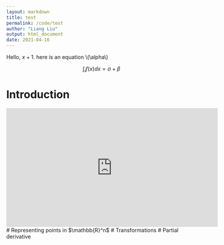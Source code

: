 ```yaml
---
layout: markdown
title: test
permalink: /code/test
author: "Liang Liu"
output: html_document
date: 2021-04-16
---
```


Hello, $x+1$. here is an equation \\(\alpha\\)

$$\int_i f(x)dx = \sigma+\beta$$

# Introduction
<iframe width="560" height="315" src="https://www.youtube.com/embed/TrcCbdWwCBc" title="YouTube video player" frameborder="0" allow="accelerometer; autoplay; clipboard-write; encrypted-media; gyroscope; picture-in-picture" allowfullscreen></iframe>
# Representing points in $\mathbb{R}^n$
# Transformations
# Partial derivative
